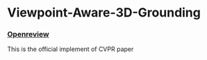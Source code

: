# Viewpoint-Aware-3D-Grounding

### [Openreview](https://openreview.net/forum?id=LX9gTkDbqE&referrer=%5BAuthor%20Console%5D(%2Fgroup%3Fid%3Dthecvf.com%2FCVPR%2F2024%2FConference%2FAuthors%23your-submissions))
This is the official implement of CVPR paper
